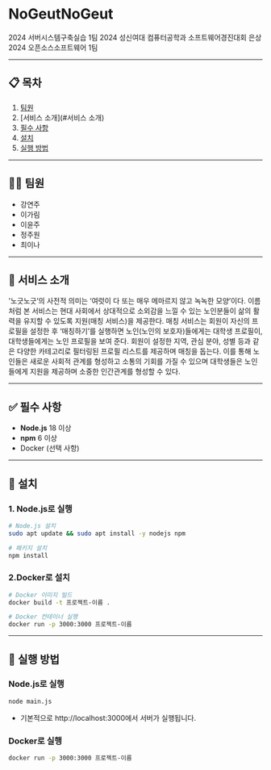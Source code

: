 # NoGeutNoGeut
2024 서버시스템구축실습 1팀
2024 성신여대 컴퓨터공학과 소프트웨어경진대회 은상
2024 오픈소스소프트웨어 1팀

---

## 📋 목차
1. [팀원](#팀원)
2. [서비스 소개](#서비스 소개)  
3. [필수 사항](#필수-사항)  
4. [설치](#설치)  
5. [실행 방법](#실행-방법)  

---

## 👨‍💻 팀원
- 강연주
- 이가림
- 이윤주
- 정주원
- 최이나
  
---

## 📖 서비스 소개 

'노긋노긋’의 사전적 의미는 ‘여럿이 다 또는 매우 메마르지 않고 녹녹한 모양’이다.
이름처럼 본 서비스는 현대 사회에서 상대적으로 소외감을 느낄 수 있는 노인분들이 삶의 활력을 유지할 수 있도록 지원(매칭 서비스)을 제공한다.
매칭 서비스는 회원이 자신의 프로필을 설정한 후 ‘매칭하기’를 실행하면 노인(노인의 보호자)들에게는 대학생 프로필이, 대학생들에게는 노인 프로필을 보여 준다.
회원이 설정한 지역, 관심 분야, 성별 등과 같은 다양한 카테고리로 필터링된 프로필 리스트를 제공하며 매칭을 돕는다.
이를 통해 노인들은 새로운 사회적 관계를 형성하고 소통의 기회를 가질 수 있으며 대학생들은 노인들에게 지원을 제공하며 소중한 인간관계를 형성할 수 있다.

---

## ✅ 필수 사항
- **Node.js** 18 이상  
- **npm** 6 이상  
- Docker (선택 사항)
  
---

## 🚀 설치

### 1. Node.js로 실행
```bash
# Node.js 설치
sudo apt update && sudo apt install -y nodejs npm

# 패키지 설치
npm install
```
### 2.Docker로 설치
```bash
# Docker 이미지 빌드
docker build -t 프로젝트-이름 .

# Docker 컨테이너 실행
docker run -p 3000:3000 프로젝트-이름
```
---

## 🏃 실행 방법

### Node.js로 실행
```bash
node main.js
```
- 기본적으로 http://localhost:3000에서 서버가 실행됩니다.

### Docker로 실행
```bash
docker run -p 3000:3000 프로젝트-이름
```
